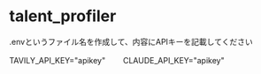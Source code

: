 # talent_profiler

.envというファイル名を作成して、内容にAPIキーを記載してください

TAVILY_API_KEY="apikey"　　
CLAUDE_API_KEY="apikey"
